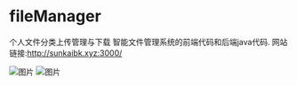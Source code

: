 # fileManager
个人文件分类上传管理与下载
智能文件管理系统的前端代码和后端java代码.
网站链接:http://sunkaibk.xyz:3000/

![图片](https://user-images.githubusercontent.com/44869668/160035861-08768867-1e2f-452a-b43f-dd469a36252c.png)
![图片](https://user-images.githubusercontent.com/44869668/160035883-4284dd9c-b312-4f8c-8bd4-8b2a8bf680a2.png)
